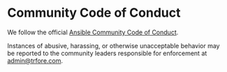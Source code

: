 # Community Code of Conduct

We follow the official [Ansible Community Code of Conduct](https://docs.ansible.com/ansible/latest/community/code_of_conduct.html).

Instances of abusive, harassing, or otherwise unacceptable behavior may be reported to the community leaders responsible
for enforcement at <admin@trfore.com>.
